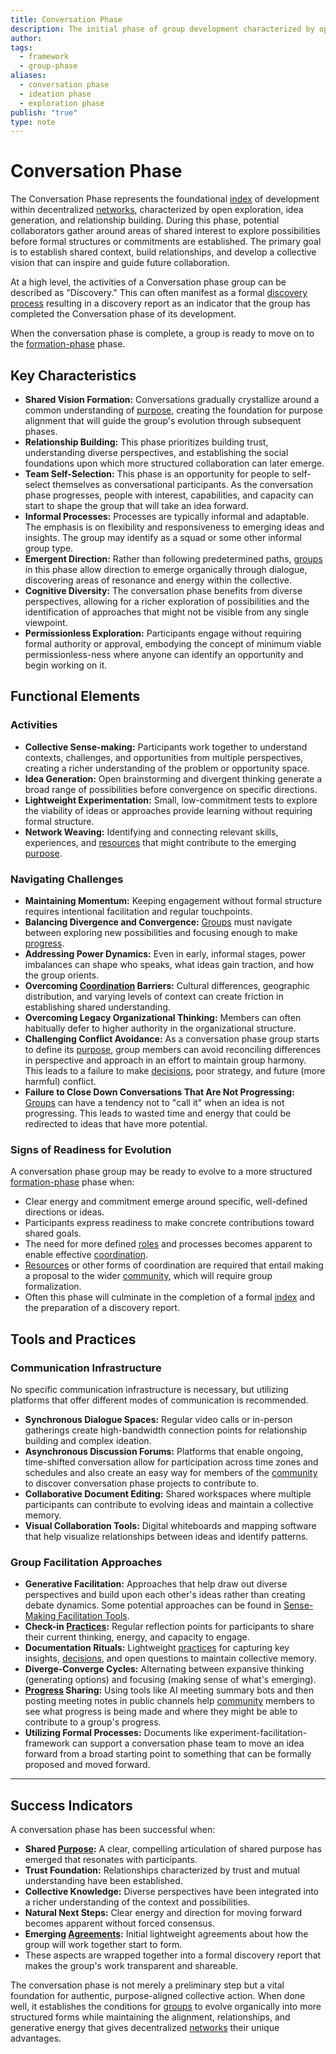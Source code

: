 ```yaml
---
title: Conversation Phase
description: The initial phase of group development characterized by open exploration, relationship building, and vision formation that establishes the foundation for emergent collective action.
author: 
tags:
  - framework
  - group-phase
aliases:
  - conversation phase
  - ideation phase
  - exploration phase
publish: "true"
type: note
---
```


# Conversation Phase

The Conversation Phase represents the foundational [index](artifacts/guides/dao-primitives-framework/group-phase/index.md) of development within decentralized [networks](tags/networks.md), characterized by open exploration, idea generation, and relationship building. During this phase, potential collaborators gather around areas of shared interest to explore possibilities before formal structures or commitments are established. The primary goal is to establish shared context, build relationships, and develop a collective vision that can inspire and guide future collaboration.

At a high level, the activities of a Conversation phase group can be described as "Discovery." This can often manifest as a formal [discovery process](drafts/pdf-old/old-original-structure/discovery/index.md) resulting in a discovery report as an indicator that the group has completed the Conversation phase of its development.

When the conversation phase is complete, a group is ready to move on to the [formation-phase](artifacts/guides/dao-primitives-framework/group-phase/formation-phase.md) phase.

## Key Characteristics

- **Shared Vision Formation:** Conversations gradually crystallize around a common understanding of [purpose](tags/purpose.md), creating the foundation for purpose alignment that will guide the group's evolution through subsequent phases.
- **Relationship Building:** This phase prioritizes building trust, understanding diverse perspectives, and establishing the social foundations upon which more structured collaboration can later emerge.
- **Team Self-Selection:** This phase is an opportunity for people to self-select themselves as conversational participants. As the conversation phase progresses, people with interest, capabilities, and capacity can start to shape the group that will take an idea forward.
- **Informal Processes:** Processes are typically informal and adaptable. The emphasis is on flexibility and responsiveness to emerging ideas and insights. The group may identify as a squad or some other informal group type.
- **Emergent Direction:** Rather than following predetermined paths, [groups](tags/groups.md) in this phase allow direction to emerge organically through dialogue, discovering areas of resonance and energy within the collective.
- **Cognitive Diversity:** The conversation phase benefits from diverse perspectives, allowing for a richer exploration of possibilities and the identification of approaches that might not be visible from any single viewpoint.
- **Permissionless Exploration:** Participants engage without requiring formal authority or approval, embodying the concept of minimum viable permissionless-ness where anyone can identify an opportunity and begin working on it.

## Functional Elements

### Activities

- **Collective Sense-making:** Participants work together to understand contexts, challenges, and opportunities from multiple perspectives, creating a richer understanding of the problem or opportunity space.
- **Idea Generation:** Open brainstorming and divergent thinking generate a broad range of possibilities before convergence on specific directions.
- **Lightweight Experimentation:** Small, low-commitment tests to explore the viability of ideas or approaches provide learning without requiring formal structure.
- **Network Weaving:** Identifying and connecting relevant skills, experiences, and [resources](tags/resources.md) that might contribute to the emerging [purpose](tags/purpose.md).

### Navigating Challenges

- **Maintaining Momentum:** Keeping engagement without formal structure requires intentional facilitation and regular touchpoints.
- **Balancing Divergence and Convergence:** [Groups](tags/groups.md) must navigate between exploring new possibilities and focusing enough to make [progress](tags/progress.md).
- **Addressing Power Dynamics:** Even in early, informal stages, power imbalances can shape who speaks, what ideas gain traction, and how the group orients.
- **Overcoming [Coordination](tags/coordination.md) Barriers:** Cultural differences, geographic distribution, and varying levels of context can create friction in establishing shared understanding.
- **Overcoming Legacy Organizational Thinking:** Members can often habitually defer to higher authority in the organizational structure.
- **Challenging Conflict Avoidance:** As a conversation phase group starts to define its [purpose](tags/purpose.md), group members can avoid reconciling differences in perspective and approach in an effort to maintain group harmony. This leads to a failure to make [decisions](tags/decisions.md), poor strategy, and future (more harmful) conflict.
- **Failure to Close Down Conversations That Are Not Progressing:** [Groups](tags/groups.md) can have a tendency not to "call it" when an idea is not progressing. This leads to wasted time and energy that could be redirected to ideas that have more potential.

### Signs of Readiness for Evolution

A conversation phase group may be ready to evolve to a more structured [formation-phase](artifacts/guides/dao-primitives-framework/group-phase/formation-phase.md) phase when:

- Clear energy and commitment emerge around specific, well-defined directions or ideas.
- Participants express readiness to make concrete contributions toward shared goals.
- The need for more defined [roles](tags/roles.md) and processes becomes apparent to enable effective [coordination](tags/coordination.md).
- [Resources](tags/resources.md) or other forms of coordination are required that entail making a proposal to the wider [community](tags/community.md), which will require group formalization.
- Often this phase will culminate in the completion of a formal [index](drafts/pdf-old/old-original-structure/discovery/index.md) and the preparation of a discovery report.

## Tools and Practices

### Communication Infrastructure

No specific communication infrastructure is necessary, but utilizing platforms that offer different modes of communication is recommended.

- **Synchronous Dialogue Spaces:** Regular video calls or in-person gatherings create high-bandwidth connection points for relationship building and complex ideation.
- **Asynchronous Discussion Forums:** Platforms that enable ongoing, time-shifted conversation allow for participation across time zones and schedules and also create an easy way for members of the [community](tags/community.md) to discover conversation phase projects to contribute to.
- **Collaborative Document Editing:** Shared workspaces where multiple participants can contribute to evolving ideas and maintain a collective memory.
- **Visual Collaboration Tools:** Digital whiteboards and mapping software that help visualize relationships between ideas and identify patterns.

### Group Facilitation Approaches

- **Generative Facilitation:** Approaches that help draw out diverse perspectives and build upon each other's ideas rather than creating debate dynamics. Some potential approaches can be found in [Sense-Making Facilitation Tools](notes/dao-primitives/implementation/guides/sense-making-facilitation-tools.md).
- **Check-in [Practices](tags/practices.md):** Regular reflection points for participants to share their current thinking, energy, and capacity to engage.
- **Documentation Rituals:** Lightweight [practices](tags/practices.md) for capturing key insights, [decisions](tags/decisions.md), and open questions to maintain collective memory.
- **Diverge-Converge Cycles:** Alternating between expansive thinking (generating options) and focusing (making sense of what's emerging).
- **[Progress](tags/progress.md) Sharing:** Using tools like AI meeting summary bots and then posting meeting notes in public channels help [community](tags/community.md) members to see what progress is being made and where they might be able to contribute to a group's progress.
- **Utilizing Formal Processes:** Documents like experiment-facilitation-framework can support a conversation phase team to move an idea forward from a broad starting point to something that can be formally proposed and moved forward.

---

## Success Indicators

A conversation phase has been successful when:

- **Shared [Purpose](tags/purpose.md):** A clear, compelling articulation of shared purpose has emerged that resonates with participants.
- **Trust Foundation:** Relationships characterized by trust and mutual understanding have been established.
- **Collective Knowledge:** Diverse perspectives have been integrated into a richer understanding of the context and possibilities.
- **Natural Next Steps:** Clear energy and direction for moving forward becomes apparent without forced consensus.
- **Emerging [Agreements](tags/agreements.md):** Initial lightweight agreements about how the group will work together start to form.
- These aspects are wrapped together into a formal discovery report that makes the group's work transparent and shareable.

The conversation phase is not merely a preliminary step but a vital foundation for authentic, purpose-aligned collective action. When done well, it establishes the conditions for [groups](tags/groups.md) to evolve organically into more structured forms while maintaining the alignment, relationships, and generative energy that gives decentralized [networks](tags/networks.md) their unique advantages.

